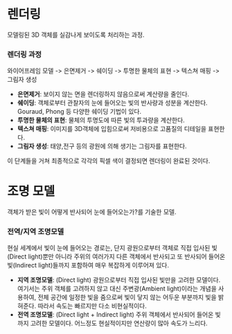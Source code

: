 # 렌더링
모델링된 3D 객체를 실감나게 보이도록 처리하는 과정.  
### 렌더링 과정
와이어프레임 모델 -> 은면제거 -> 쉐이딩 -> 투명한 물체의 표현 -> 텍스쳐 매핑 -> 그림자 생성
- **은면제거**: 보이지 않는 면을 렌더링하지 않음으로써 계산량을 줄인다.
- **쉐이딩**: 객체로부터 관찰자의 눈에 들어오는 빛의 반사량과 성분을 계산한다. Gouraud, Phong 등 다양한 쉐이딩 기법이 있다.
- **투명한 물체의 표현**: 물체의 투명도에 따른 빛의 투과량을 계산한다.
- **텍스쳐 매핑**: 이미지를 3D객체에 입힘으로써 저비용으로 고품질의 디테일을 표현한다.
- **그림자 생성**: 태양,전구 등의 광원에 의해 생기는 그림자를 표현한다.

이 단계들을 거쳐 최종적으로 각각의 픽셀 색이 결정되면 렌더링이 완료된 것이다.

# 조명 모델
객체가 받은 빛이 어떻게 반사되어 눈에 들어오는가?를 기술한 모델.
### 전역/지역 조명모델
현실 세계에서 빛이 눈에 들어오는 경로는, 
단지 광원으로부터 객체로 직접 입사된 빛(Direct light)뿐만 아니라 주위의 여러가지 다른 객체에서 반사되고 또 반사되어 들어온 빛(Indirect light)들까지 
포함하여 매우 복잡하게 이루어져 있다.  
- **지역 조명모델**: (Direct light) 광원으로부터 직접 입사된 빛만을 고려한 모델이다. 여기서는 주위 객체를 고려하지 않고 대신 주변광(Ambient 
light)이라는 개념을 사용하여, 전체 공간에 일정한 빛을 줌으로써 빛이 닿지 않는 어두운 부분까지 빛을 밝혀준다.
따라서 속도는 빠르지만 다소 비현실적이다.
- **전역 조명모델**: (Direct light + Indirect light) 주위 객체에서 반사되어 들어온 빛까지 고려한 모델이다. 
어느정도 현실적이지만 연산량이 많아 속도가 느리다.
